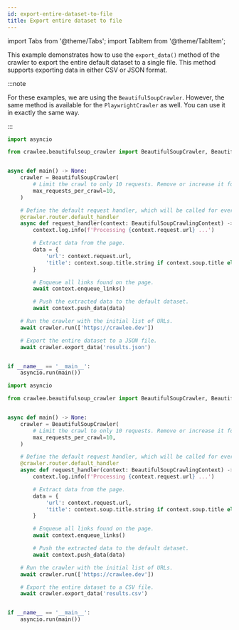 ```yaml
---
id: export-entire-dataset-to-file
title: Export entire dataset to file
---
```


import Tabs from '@theme/Tabs';
import TabItem from '@theme/TabItem';

This example demonstrates how to use the `export_data()` method of the crawler to export the entire default dataset to a single file. This method supports exporting data in either CSV or JSON format.

:::note

For these examples, we are using the `BeautifulSoupCrawler`. However, the same method is available for the `PlaywrightCrawler` as well. You can use it in exactly the same way.

:::

<Tabs groupId="main">
<TabItem value="json" label="JSON">

```python
import asyncio

from crawlee.beautifulsoup_crawler import BeautifulSoupCrawler, BeautifulSoupCrawlingContext


async def main() -> None:
    crawler = BeautifulSoupCrawler(
        # Limit the crawl to only 10 requests. Remove or increase it for crawling all links.
        max_requests_per_crawl=10,
    )

    # Define the default request handler, which will be called for every request.
    @crawler.router.default_handler
    async def request_handler(context: BeautifulSoupCrawlingContext) -> None:
        context.log.info(f'Processing {context.request.url} ...')

        # Extract data from the page.
        data = {
            'url': context.request.url,
            'title': context.soup.title.string if context.soup.title else None,
        }

        # Enqueue all links found on the page.
        await context.enqueue_links()

        # Push the extracted data to the default dataset.
        await context.push_data(data)

    # Run the crawler with the initial list of URLs.
    await crawler.run(['https://crawlee.dev'])

    # Export the entire dataset to a JSON file.
    await crawler.export_data('results.json')


if __name__ == '__main__':
    asyncio.run(main())
```

</TabItem>

<TabItem value="csv" label="CSV">

```python
import asyncio

from crawlee.beautifulsoup_crawler import BeautifulSoupCrawler, BeautifulSoupCrawlingContext


async def main() -> None:
    crawler = BeautifulSoupCrawler(
        # Limit the crawl to only 10 requests. Remove or increase it for crawling all links.
        max_requests_per_crawl=10,
    )

    # Define the default request handler, which will be called for every request.
    @crawler.router.default_handler
    async def request_handler(context: BeautifulSoupCrawlingContext) -> None:
        context.log.info(f'Processing {context.request.url} ...')

        # Extract data from the page.
        data = {
            'url': context.request.url,
            'title': context.soup.title.string if context.soup.title else None,
        }

        # Enqueue all links found on the page.
        await context.enqueue_links()

        # Push the extracted data to the default dataset.
        await context.push_data(data)

    # Run the crawler with the initial list of URLs.
    await crawler.run(['https://crawlee.dev'])

    # Export the entire dataset to a CSV file.
    await crawler.export_data('results.csv')


if __name__ == '__main__':
    asyncio.run(main())
```

</TabItem>
</Tabs>
